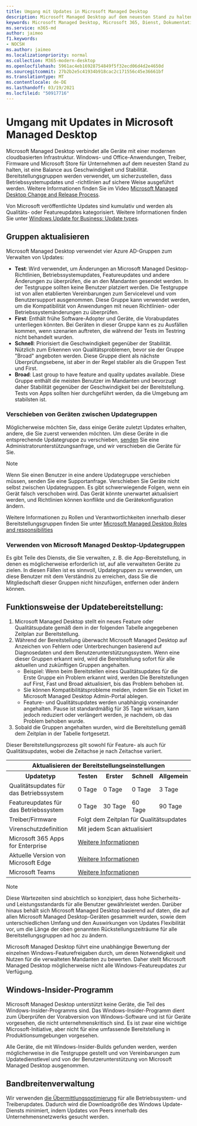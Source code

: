 ```yaml
---
title: Umgang mit Updates in Microsoft Managed Desktop
description: Microsoft Managed Desktop auf dem neuesten Stand zu halten, ist eine Balance aus Geschwindigkeit und Stabilität.
keywords: Microsoft Managed Desktop, Microsoft 365, Dienst, Dokumentation
ms.service: m365-md
author: jaimeo
f1.keywords:
- NOCSH
ms.author: jaimeo
ms.localizationpriority: normal
ms.collection: M365-modern-desktop
ms.openlocfilehash: 5961ac4eb16928754849f5f32ecd06d4d2e4650d
ms.sourcegitcommit: 27b2b2e5c41934b918cac2c171556c45e36661bf
ms.translationtype: MT
ms.contentlocale: de-DE
ms.lasthandoff: 03/19/2021
ms.locfileid: "50917716"
---
```

# <a name="how-updates-are-handled-in-microsoft-managed-desktop"></a>Umgang mit Updates in Microsoft Managed Desktop


<!--This topic is the target for a "Learn more" link in the Admin Portal (aka.ms/update-rings); do not delete.-->

<!--Update management -->

Microsoft Managed Desktop verbindet alle Geräte mit einer modernen cloudbasierten Infrastruktur. Windows- und Office-Anwendungen, Treiber, Firmware und Microsoft Store für Unternehmen auf dem neuesten Stand zu halten, ist eine Balance aus Geschwindigkeit und Stabilität. Bereitstellungsgruppen werden verwendet, um sicherzustellen, dass Betriebssystemupdates und -richtlinien auf sichere Weise ausgeführt werden. Weitere Informationen finden Sie im Video [Microsoft Managed Desktop Change and Release Process](https://www.microsoft.com/videoplayer/embed/RE4mWqP).

Von Microsoft veröffentlichte Updates sind kumulativ und werden als Qualitäts- oder Featureupdates kategorisiert.
Weitere Informationen finden Sie unter [Windows Update for Business: Update types](/windows/deployment/update/waas-manage-updates-wufb#update-types). 

## <a name="update-groups"></a>Gruppen aktualisieren

Microsoft Managed Desktop verwendet vier Azure AD-Gruppen zum Verwalten von Updates:

- **Test**: Wird verwendet, um Änderungen an Microsoft Managed Desktop-Richtlinien, Betriebssystemupdates, Featureupdates und andere Änderungen zu überprüfen, die an den Mandanten gesendet werden. In der Testgruppe sollten keine Benutzer platziert werden. Die Testgruppe ist von allen etablierten Vereinbarungen zum Servicelevel und vom Benutzersupport ausgenommen. Diese Gruppe kann verwendet werden, um die Kompatibilität von Anwendungen mit neuen Richtlinien- oder Betriebssystemänderungen zu überprüfen.  
- **First**: Enthält frühe Software-Adopter und Geräte, die Vorabupdates unterliegen könnten. Bei Geräten in dieser Gruppe kann es zu Ausfällen kommen, wenn szenarien auftreten, die während der Tests im Testring nicht behandelt wurden.
- **Schnell**: Priorisiert die Geschwindigkeit gegenüber der Stabilität. Nützlich zum Erkennen von Qualitätsproblemen, bevor sie der Gruppe "Broad" angeboten werden. Diese Gruppe dient als nächste Überprüfungsebene, ist aber in der Regel stabiler als die Gruppen Test und First. 
- **Broad**: Last group to have feature and quality updates available. Diese Gruppe enthält die meisten Benutzer im Mandanten und bevorzugt daher Stabilität gegenüber der Geschwindigkeit bei der Bereitstellung. Tests von Apps sollten hier durchgeführt werden, da die Umgebung am stabilsten ist. 

### <a name="moving-devices-between-update-groups"></a>Verschieben von Geräten zwischen Updategruppen
Möglicherweise möchten Sie, dass einige Geräte zuletzt Updates erhalten, andere, die Sie zuerst verwenden möchten. Um diese Geräte in die entsprechende Updategruppe zu verschieben, [senden](../working-with-managed-desktop/admin-support.md?view=o365-worldwide) Sie eine Administratorunterstützungsanfrage, und wir verschieben die Geräte für Sie. 

> [!NOTE]
> Wenn Sie einen Benutzer in eine andere Updategruppe verschieben müssen, senden Sie eine Supportanfrage. Verschieben Sie Geräte nicht selbst zwischen Updategruppen. Es gibt schwerwiegende Folgen, wenn ein Gerät falsch verschoben wird. Das Gerät könnte unerwartet aktualisiert werden, und Richtlinien können konflikte und die Gerätekonfiguration ändern.

Weitere Informationen zu Rollen und Verantwortlichkeiten innerhalb dieser Bereitstellungsgruppen finden Sie unter [Microsoft Managed Desktop Roles and responsibilities](../intro/roles-and-responsibilities.md)

### <a name="using-microsoft-managed-desktop-update-groups"></a>Verwenden von Microsoft Managed Desktop-Updategruppen 
Es gibt Teile des Diensts, die Sie verwalten, z. B. die App-Bereitstellung, in denen es möglicherweise erforderlich ist, auf alle verwalteten Geräte zu zielen. In diesen Fällen ist es sinnvoll, Updategruppen zu verwenden, um diese Benutzer mit dem Verständnis zu erreichen, dass Sie die Mitgliedschaft dieser Gruppen nicht hinzufügen, entfernen oder ändern können. 

## <a name="how-update-deployment-works"></a>Funktionsweise der Updatebereitstellung:
1. Microsoft Managed Desktop stellt ein neues Feature oder Qualitätsupdate gemäß dem in der folgenden Tabelle angegebenen Zeitplan zur Bereitstellung.
2. Während der Bereitstellung überwacht Microsoft Managed Desktop auf Anzeichen von Fehlern oder Unterbrechungen basierend auf Diagnosedaten und dem Benutzerunterstützungssystem. Wenn eine dieser Gruppen erkannt wird, wird die Bereitstellung sofort für alle aktuellen und zukünftigen Gruppen angehalten.
    - Beispiel: Wenn beim Bereitstellen eines Qualitätsupdates für die Erste Gruppe ein Problem erkannt wird, werden Die Bereitstellungen auf First, Fast und Broad aktualisiert, bis das Problem behoben ist.
    - Sie können Kompatibilitätsprobleme melden, indem Sie ein Ticket im Microsoft Managed Desktop Admin-Portal ablegen.
    - Feature- und Qualitätsupdates werden unabhängig voneinander angehalten. Pause ist standardmäßig für 35 Tage wirksam, kann jedoch reduziert oder verlängert werden, je nachdem, ob das Problem behoben wurde.
3. Sobald die Gruppen angehalten wurden, wird die Bereitstellung gemäß dem Zeitplan in der Tabelle fortgesetzt.

Dieser Bereitstellungsprozess gilt sowohl für Feature- als auch für Qualitätsupdates, wobei die Zeitachse je nach Zeitachse variiert.




<table>
    <tr><th colspan="5">Aktualisieren der Bereitstellungseinstellungen</th></tr>
    <tr><th>Updatetyp</th><th>Testen</th><th>Erster</th><th>Schnell</th><th>Allgemein</th></tr>
    <tr><td>Qualitätsupdates für das Betriebssystem</td><td>0 Tage</td><td>0 Tage</td><td>0 Tage</td><td>3 Tage</td></tr>
    <tr><td>Featureupdates für das Betriebssystem</td><td>0 Tage</td><td>30 Tage</td><td>60 Tage</td><td>90 Tage</td></tr>
    <tr><td>Treiber/Firmware</td><td colspan="4">Folgt dem Zeitplan für Qualitätsupdates</td></tr>
    <tr><td>Virenschutzdefinition</td><td colspan="4">Mit jedem Scan aktualisiert</td></tr>
    <tr><td>Microsoft 365 Apps for Enterprise</td><td colspan="4"><a href="/microsoft-365/managed-desktop/get-started/m365-apps#updates-to-microsoft-365-apps">Weitere Informationen</a></td></tr>
    <tr><td>Aktuelle Version von Microsoft Edge</td><td colspan="4"><a href="/microsoft-365/managed-desktop/get-started/edge-browser-app#updates-to-microsoft-edge">Weitere Informationen</a></td></tr>
    <tr><td>Microsoft Teams</td><td colspan="4"><a href="/microsoft-365/managed-desktop/get-started/teams#updates">Weitere Informationen</a></td></tr>
</table>

>[!NOTE]
>Diese Wartezeiten sind absichtlich so konzipiert, dass hohe Sicherheits- und Leistungsstandards für alle Benutzer gewährleistet werden. Darüber hinaus behält sich Microsoft Managed Desktop basierend auf daten, die auf allen Microsoft Managed Desktop-Geräten gesammelt wurden, sowie dem unterschiedlichen Umfang und den Auswirkungen von Updates Flexibilität vor, um die Länge der oben genannten Rückstellungszeiträume für alle Bereitstellungsgruppen ad hoc zu ändern.
>
>Microsoft Managed Desktop führt eine unabhängige Bewertung der einzelnen Windows-Featurefreigaben durch, um deren Notwendigkeit und Nutzen für die verwalteten Mandanten zu bewerten. Daher stellt Microsoft Managed Desktop möglicherweise nicht alle Windows-Featureupdates zur Verfügung. 

## <a name="windows-insider-program"></a>Windows-Insider-Programm

Microsoft Managed Desktop unterstützt keine Geräte, die Teil des Windows-Insider-Programms sind. Das Windows-Insider-Programm dient zum Überprüfen der Vorabversion von Windows-Software und ist für Geräte vorgesehen, die nicht unternehmenskritisch sind. Es ist zwar eine wichtige Microsoft-Initiative, aber nicht für eine umfassende Bereitstellung in Produktionsumgebungen vorgesehen. 

Alle Geräte, die mit Windows-Insider-Builds gefunden werden, werden möglicherweise in die Testgruppe gestellt und von Vereinbarungen zum Updatedienstlevel und von der Benutzerunterstützung von Microsoft Managed Desktop ausgenommen.

## <a name="bandwidth-management"></a>Bandbreitenverwaltung

Wir verwenden [die Übermittlungsoptimierung](/windows/deployment/update/waas-delivery-optimization) für alle Betriebssystem- und Treiberupdates. Dadurch wird die Downloadgröße des Windows Update-Diensts minimiert, indem Updates von Peers innerhalb des Unternehmensnetzwerks gesucht werden.